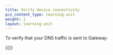 ```yaml
---
title: Verify device connectivity
pcx_content_type: learning-unit
weight: 1
layout: learning-unit
---
```


To verify that your DNS traffic is sent to Gateway:

{{<render file="gateway/_verify-connectivity.md" withParameters="DNS" productFolder="cloudflare-one">}}